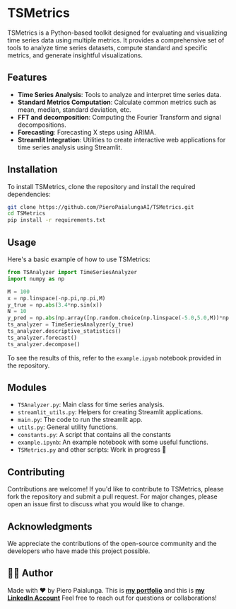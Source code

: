 # TSMetrics

TSMetrics is a Python-based toolkit designed for evaluating and visualizing time series data using multiple metrics. It provides a comprehensive set of tools to analyze time series datasets, compute standard and specific metrics, and generate insightful visualizations.

## Features

- **Time Series Analysis**: Tools to analyze and interpret time series data.
- **Standard Metrics Computation**: Calculate common metrics such as mean, median, standard deviation, etc.
- **FFT and decomposition**: Computing the Fourier Transform and signal decompositions.
- **Forecasting**: Forecasting X steps using ARIMA.
- **Streamlit Integration**: Utilities to create interactive web applications for time series analysis using Streamlit.

## Installation

To install TSMetrics, clone the repository and install the required dependencies:

```bash
git clone https://github.com/PieroPaialungaAI/TSMetrics.git
cd TSMetrics
pip install -r requirements.txt
```

## Usage

Here's a basic example of how to use TSMetrics:

```python
from TSAnalyzer import TimeSeriesAnalyzer
import numpy as np

M = 100
x = np.linspace(-np.pi,np.pi,M)
y_true = np.abs(3.4*np.sin(x))
N = 10
y_pred = np.abs(np.array([np.random.choice(np.linspace(-5.0,5.0,M))*np.sin(x) for _ in range(N)]))
ts_analyzer = TimeSeriesAnalyzer(y_true)
ts_analyzer.descriptive_statistics()
ts_analyzer.forecast()
ts_analyzer.decompose()
```

To see the results of this, refer to the `example.ipynb` notebook provided in the repository.

## Modules

- `TSAnalyzer.py`: Main class for time series analysis.
- `streamlit_utils.py`: Helpers for creating Streamlit applications.
- `main.py`: The code to run the streamlit app.
- `utils.py`: General utility functions.
- `constants.py`: A script that contains all the constants
- `example.ipynb`: An example notebook with some useful functions.
- `TSMetrics.py` and other scripts: Work in progress 🙂

## Contributing

Contributions are welcome! If you'd like to contribute to TSMetrics, please fork the repository and submit a pull request. For major changes, please open an issue first to discuss what you would like to change.

## Acknowledgments

We appreciate the contributions of the open-source community and the developers who have made this project possible.

## 👨‍🚀 Author
Made with ❤️ by Piero Paialunga. This is **[my portfolio](https://piero-paialunga.medium.com/)** and this is 
**[my LinkedIn Account](https://www.linkedin.com/in/pieropaialunga/)**
Feel free to reach out for questions or collaborations!
